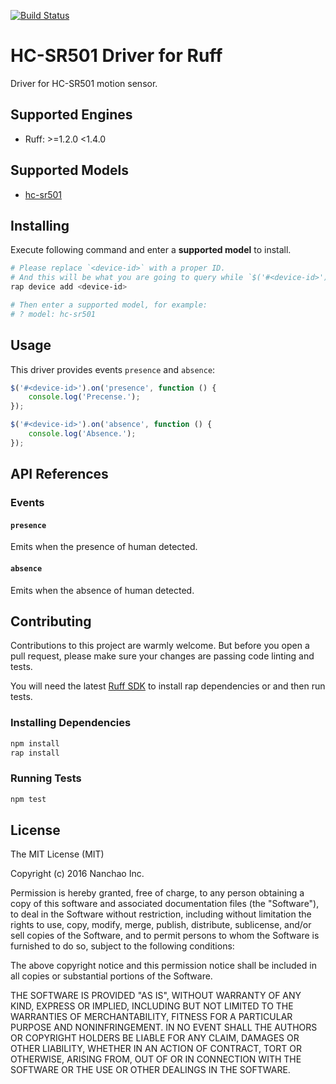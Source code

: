 [![Build Status](https://travis-ci.org/ruff-drivers/hc-sr501.svg)](https://travis-ci.org/ruff-drivers/hc-sr501)

# HC-SR501 Driver for Ruff

Driver for HC-SR501 motion sensor.

## Supported Engines

* Ruff: >=1.2.0 <1.4.0

## Supported Models

- [hc-sr501](https://rap.ruff.io/devices/hc-sr501)

## Installing

Execute following command and enter a **supported model** to install.

```sh
# Please replace `<device-id>` with a proper ID.
# And this will be what you are going to query while `$('#<device-id>')`.
rap device add <device-id>

# Then enter a supported model, for example:
# ? model: hc-sr501
```

## Usage

This driver provides events `presence` and `absence`:

```js
$('#<device-id>').on('presence', function () {
    console.log('Precense.');
});

$('#<device-id>').on('absence', function () {
    console.log('Absence.');
});
```

## API References

### Events

#### `presence`

Emits when the presence of human detected.

#### `absence`

Emits when the absence of human detected.

## Contributing

Contributions to this project are warmly welcome. But before you open a pull request, please make sure your changes are passing code linting and tests.

You will need the latest [Ruff SDK](https://ruff.io/) to install rap dependencies or and then run tests.

### Installing Dependencies

```sh
npm install
rap install
```

### Running Tests

```sh
npm test
```

## License

The MIT License (MIT)

Copyright (c) 2016 Nanchao Inc.

Permission is hereby granted, free of charge, to any person obtaining a copy of this software and associated documentation files (the "Software"), to deal in the Software without restriction, including without limitation the rights to use, copy, modify, merge, publish, distribute, sublicense, and/or sell copies of the Software, and to permit persons to whom the Software is furnished to do so, subject to the following conditions:

The above copyright notice and this permission notice shall be included in all copies or substantial portions of the Software.

THE SOFTWARE IS PROVIDED "AS IS", WITHOUT WARRANTY OF ANY KIND, EXPRESS OR IMPLIED, INCLUDING BUT NOT LIMITED TO THE WARRANTIES OF MERCHANTABILITY, FITNESS FOR A PARTICULAR PURPOSE AND NONINFRINGEMENT. IN NO EVENT SHALL THE AUTHORS OR COPYRIGHT HOLDERS BE LIABLE FOR ANY CLAIM, DAMAGES OR OTHER LIABILITY, WHETHER IN AN ACTION OF CONTRACT, TORT OR OTHERWISE, ARISING FROM, OUT OF OR IN CONNECTION WITH THE SOFTWARE OR THE USE OR OTHER DEALINGS IN THE SOFTWARE.
